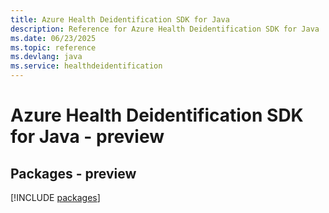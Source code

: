 ```yaml
---
title: Azure Health Deidentification SDK for Java
description: Reference for Azure Health Deidentification SDK for Java
ms.date: 06/23/2025
ms.topic: reference
ms.devlang: java
ms.service: healthdeidentification
---
```

# Azure Health Deidentification SDK for Java - preview
## Packages - preview
[!INCLUDE [packages](health-deidentification-index.md)]